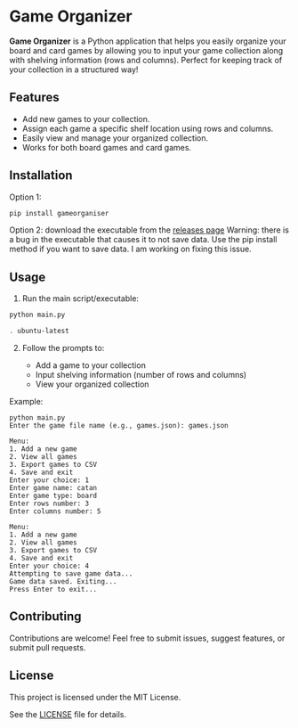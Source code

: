 # Game Organizer

**Game Organizer** is a Python application that helps you easily organize your board and card games by allowing you to input your game collection along with shelving information (rows and columns). Perfect for keeping track of your collection in a structured way!

## Features

* Add new games to your collection.
* Assign each game a specific shelf location using rows and columns.
* Easily view and manage your organized collection.
* Works for both board games and card games.

## Installation

Option 1:
```bash
pip install gameorganiser
```
Option 2: download the executable from the [releases page](https://github.com/dragonruler1000/Game-organizer/releases/latest)
Warning: there is a bug in the executable that causes it to not save data. Use the pip install method if you want to save data. I am working on fixing this issue.
## Usage

1. Run the main script/executable:

```bash
python main.py
```
```bash
. ubuntu-latest
```

2. Follow the prompts to:

   * Add a game to your collection
   * Input shelving information (number of rows and columns)
   * View your organized collection

Example:

```
python main.py 
Enter the game file name (e.g., games.json): games.json

Menu:
1. Add a new game
2. View all games
3. Export games to CSV
4. Save and exit
Enter your choice: 1
Enter game name: catan
Enter game type: board
Enter rows number: 3
Enter columns number: 5

Menu:
1. Add a new game
2. View all games
3. Export games to CSV
4. Save and exit
Enter your choice: 4
Attempting to save game data...
Game data saved. Exiting...
Press Enter to exit...

```

## Contributing

Contributions are welcome! Feel free to submit issues, suggest features, or submit pull requests.

## License

This project is licensed under the MIT License.

See the [LICENSE](LICENSE) file for details.
